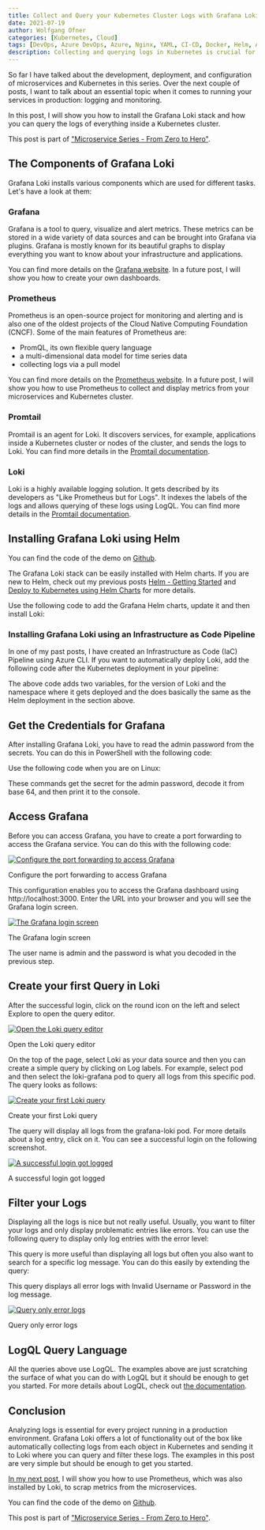 ```yaml
---
title: Collect and Query your Kubernetes Cluster Logs with Grafana Loki
date: 2021-07-19
author: Wolfgang Ofner
categories: [Kubernetes, Cloud]
tags: [DevOps, Azure DevOps, Azure, Nginx, YAML, CI-CD, Docker, Helm, AKS, Kubernetes, Logging, Monitoring]
description: Collecting and querying logs in Kubernetes is crucial for important applications. Grafana Loki offers a great toolset to help you out.
---
```


So far I have talked about the development, deployment, and configuration of microservices and Kubernetes in this series. Over the next couple of posts, I want to talk about an essential topic when it comes to running your services in production: logging and monitoring.

In this post, I will show you how to install the Grafana Loki stack and how you can query the logs of everything inside a Kubernetes cluster.

This post is part of ["Microservice Series - From Zero to Hero"](/microservice-series-from-zero-to-hero).

## The Components of Grafana Loki 

Grafana Loki installs various components which are used for different tasks. Let's have a look at them:

### Grafana

Grafana is a tool to query, visualize and alert metrics. These metrics can be stored in a wide variety of data sources and can be brought into Grafana via plugins. Grafana is mostly known for its beautiful graphs to display everything you want to know about your infrastructure and applications. 

You can find more details on the <a href="https://grafana.com" target="_blank" rel="noopener noreferrer">Grafana website</a>. In a future post, I will show you how to create your own dashboards.

### Prometheus

Prometheus is an open-source project for monitoring and alerting and is also one of the oldest projects of the Cloud Native Computing Foundation (CNCF). Some of the main features of Prometheus are:

- PromQL, its own flexible query language
- a multi-dimensional data model for time series data
- collecting logs via a pull model

You can find more details on the <a href="https://prometheus.io" target="_blank" rel="noopener noreferrer">Prometheus website</a>. In a future post, I will show you how to use Prometheus to collect and display metrics from your microservices and Kubernetes cluster. 

### Promtail

Promtail is an agent for Loki. It discovers services, for example, applications inside a Kubernetes cluster or nodes of the cluster, and sends the logs to Loki. You can find more details in the <a href="https://grafana.com/docs/loki/latest/clients/promtail" target="_blank" rel="noopener noreferrer">Promtail documentation</a>. 

### Loki

Loki is a highly available logging solution. It gets described by its developers as "Like Prometheus but for Logs". It indexes the labels of the logs and allows querying of these logs using LogQL. You can find more details in the <a href="https://grafana.com/docs/loki/latest" target="_blank" rel="noopener noreferrer">Promtail documentation</a>. 

## Installing Grafana Loki using Helm

You can find the code of the demo on <a href="https://github.com/WolfgangOfner/MicroserviceDemo" target="_blank" rel="noopener noreferrer">Github</a>.

The Grafana Loki stack can be easily installed with Helm charts. If you are new to Helm, check out my previous posts [Helm - Getting Started](/helm-getting-started) and [Deploy to Kubernetes using Helm Charts](/deploy-kubernetes-using-helm) for more details.

Use the following code to add the Grafana Helm charts, update it and then install Loki:

<script src="https://gist.github.com/WolfgangOfner/07bfab1dd2005f8974bbfb6c3229036e.js"></script>

### Installing Grafana Loki using an Infrastructure as Code Pipeline

In one of my past posts, I have created an Infrastructure as Code (IaC) Pipeline using Azure CLI. If you want to automatically deploy Loki, add the following code after the Kubernetes deployment in your pipeline:

<script src="https://gist.github.com/WolfgangOfner/2ef1d3a14d28857ace28aaee7e327215.js"></script>

The above code adds two variables, for the version of Loki and the namespace where it gets deployed and the does basically the same as the Helm deployment in the section above.

## Get the Credentials for Grafana

After installing Grafana Loki, you have to read the admin password from the secrets. You can do this in PowerShell with the following code:

<script src="https://gist.github.com/WolfgangOfner/7dea1e79d687b63e316f63e9108a9c21.js"></script>

Use the following code when you are on Linux:

<script src="https://gist.github.com/WolfgangOfner/5151b8b96532a0557f38a77ac0abec0e.js"></script>

These commands get the secret for the admin password, decode it from base 64, and then print it to the console.

## Access Grafana

Before you can access Grafana, you have to create a port forwarding to access the Grafana service. You can do this with the following code:

<script src="https://gist.github.com/WolfgangOfner/1fab1cdfaf15e436d1bdf526402aeb59.js"></script>

<div class="col-12 col-sm-10 aligncenter">
  <a href="/assets/img/posts/2021/07/Configure-the-port-forwarding-to-access-Grafana.jpg"><img loading="lazy" src="/assets/img/posts/2021/07/Configure-the-port-forwarding-to-access-Grafana.jpg" alt="Configure the port forwarding to access Grafana" /></a>
  
  <p>
   Configure the port forwarding to access Grafana
  </p>
</div>

This configuration enables you to access the Grafana dashboard using http://localhost:3000. Enter the URL into your browser and you will see the Grafana login screen.

<div class="col-12 col-sm-10 aligncenter">
  <a href="/assets/img/posts/2021/07/The-Grafana-login-screen.jpg"><img loading="lazy" src="/assets/img/posts/2021/07/The-Grafana-login-screen.jpg" alt="The Grafana login screen" /></a>
  
  <p>
   The Grafana login screen
  </p>
</div>

The user name is admin and the password is what you decoded in the previous step.

## Create your first Query in Loki

After the successful login, click on the round icon on the left and select Explore to open the query editor.

<div class="col-12 col-sm-10 aligncenter">
  <a href="/assets/img/posts/2021/07/Open-the-Loki-query-editor.jpg"><img loading="lazy" src="/assets/img/posts/2021/07/Open-the-Loki-query-editor.jpg" alt="Open the Loki query editor" /></a>
  
  <p>
   Open the Loki query editor
  </p>
</div>

On the top of the page, select Loki as your data source and then you can create a simple query by clicking on Log labels. For example, select pod and then select the loki-grafana pod to query all logs from this specific pod. The query looks as follows:

<script src="https://gist.github.com/WolfgangOfner/600e68f46638ff0190579ec53e727740.js"></script>

<div class="col-12 col-sm-10 aligncenter">
  <a href="/assets/img/posts/2021/07/Create-your-first-Loki-query.jpg"><img loading="lazy" src="/assets/img/posts/2021/07/Create-your-first-Loki-query.jpg" alt="Create your first Loki query" /></a>
  
  <p>
   Create your first Loki query
  </p>
</div>

The query will display all logs from the grafana-loki pod. For more details about a log entry, click on it. You can see a successful login on the following screenshot.

<div class="col-12 col-sm-10 aligncenter">
  <a href="/assets/img/posts/2021/07/A-successful-login-got-logged.jpg"><img loading="lazy" src="/assets/img/posts/2021/07/A-successful-login-got-logged.jpg" alt="A successful login got logged" /></a>
  
  <p>
   A successful login got logged
  </p>
</div>

## Filter your Logs

Displaying all the logs is nice but not really useful. Usually, you want to filter your logs and only display problematic entries like errors. You can use the following query to display only log entries with the error level:

<script src="https://gist.github.com/WolfgangOfner/2d5235bfeaa93ed5af16507caa398fa2.js"></script>

This query is more useful than displaying all logs but often you also want to search for a specific log message. You can do this easily by extending the query:

<script src="https://gist.github.com/WolfgangOfner/eaa4a122729322fdccebac6a78b3825f.js"></script>

This query displays all error logs with Invalid Username or Password in the log message.

<div class="col-12 col-sm-10 aligncenter">
  <a href="/assets/img/posts/2021/07/Query-only-error-logs.jpg"><img loading="lazy" src="/assets/img/posts/2021/07/Query-only-error-logs.jpg" alt="Query only error logs" /></a>
  
  <p>
   Query only error logs
  </p>
</div>

## LogQL Query Language

All the queries above use LogQL. The examples above are just scratching the surface of what you can do with LogQL but it should be enough to get you started. For more details about LogQL, check out <a href="https://grafana.com/docs/loki/latest/logql" target="_blank" rel="noopener noreferrer">the documentation</a>.

## Conclusion

Analyzing logs is essential for every project running in a production environment. Grafana Loki offers a lot of functionality out of the box like automatically collecting logs from each object in Kubernetes and sending it to Loki where you can query and filter these logs. The examples in this post are very simple but should be enough to get you started. 

[In my next post](/monitor-net-microservices-with-prometheus), I will show you how to use Prometheus, which was also installed by Loki, to scrap metrics from the microservices.

You can find the code of the demo on <a href="https://github.com/WolfgangOfner/MicroserviceDemo" target="_blank" rel="noopener noreferrer">Github</a>.

This post is part of ["Microservice Series - From Zero to Hero"](/microservice-series-from-zero-to-hero).